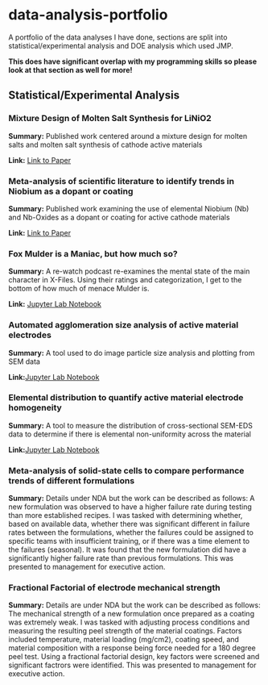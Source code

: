 # data-analysis-portfolio
A portfolio of the data analyses I have done, sections are split into statistical/experimental analysis and DOE analysis which used JMP.

**This does have significant overlap with my programming skills so please look at that section as well for more!**

## Statistical/Experimental Analysis
### Mixture Design of Molten Salt Synthesis for LiNiO2
**Summary:** Published work centered around a mixture design for molten salts and molten salt synthesis of cathode active materials

**Link:** [Link to Paper](https://pubs.rsc.org/en/content/articlelanding/2024/ta/d3ta07840j)

### Meta-analysis of scientific literature to identify trends in Niobium as a dopant or coating
**Summary:** Published work examining the use of elemental Niobium (Nb) and Nb-Oxides as a dopant or coating for active cathode materials

**Link:** [Link to Paper](https://pubs.rsc.org/en/content/articlelanding/2023/qi/d3qi01857a)

### Fox Mulder is a Maniac, but how much so?
**Summary:** A re-watch podcast re-examines the mental state of the main character in X-Files. Using their ratings and categorization, I get to the bottom of how much of menace Mulder is.

**Link:** [Jupyter Lab Notebook](FMIAM-analysis/FMIAM.ipynb)

### Automated agglomeration size analysis of active material electrodes
**Summary:** A tool used to do image particle size analysis and plotting from SEM data

**Link:**[Jupyter Lab Notebook](https://github.com/w-van-den-Bergh/programming-porfolio/blob/main/python-analysis-code/process_SEM_CS_DomainSize-VOLUME.ipynb)

### Elemental distribution to quantify active material electrode homogeneity
**Summary:** A tool to measure the distribution of cross-sectional SEM-EDS data to determine if there is elemental non-uniformity across the material

**Link:**[Jupyter Lab Notebook](https://github.com/w-van-den-Bergh/programming-porfolio/blob/main/python-analysis-code/process_EDS_netcount_maps_distribution.ipynb)

### Meta-analysis of solid-state cells to compare performance trends of different formulations
**Summary:** Details under NDA but the work can be described as follows: A new formulation was observed to have a higher failure rate during testing than more established recipes. I was tasked with determining whether, based on available data, whether there was significant different in failure rates between the formulations, whether the failures could be assigned to specific teams with insufficient training, or if there was a time element to the failures (seasonal). It was found that the new formulation did have a significantly higher failure rate than previous formulations. This was presented to management for executive action.

### Fractional Factorial of electrode mechanical strength
**Summary:** Details are under NDA but the work can be described as follows: The mechanical strength of a new formulation once prepared as a coating was extremely weak. I was tasked with adjusting process conditions and measuring the resulting peel strength of the material coatings. Factors included temperature, material loading (mg/cm2), coating speed, and material composition with a response being force needed for a 180 degree peel test. Using a fractional factorial design, key factors were screened and significant factrors were identified. This was presented to management for executive action.
